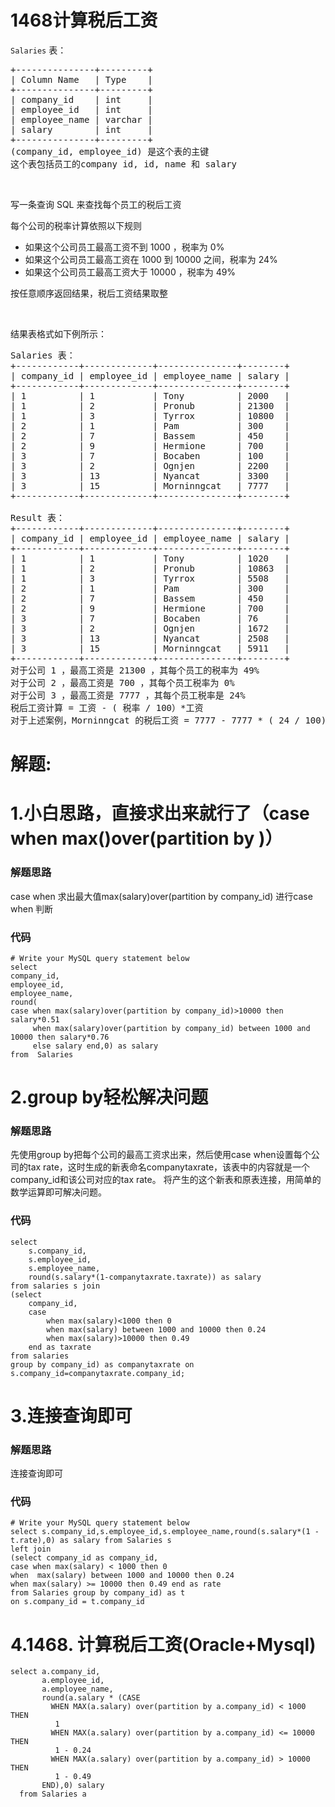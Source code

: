 # 1468计算税后工资
<p><code>Salaries</code> 表：</p>

<pre>
+---------------+---------+
| Column Name   | Type    |
+---------------+---------+
| company_id    | int     |
| employee_id   | int     |
| employee_name | varchar |
| salary        | int     |
+---------------+---------+
(company_id, employee_id) 是这个表的主键
这个表包括员工的company id, id, name 和 salary 
</pre>

<p> </p>

<p>写一条查询 SQL 来查找每个员工的税后工资</p>

<p>每个公司的税率计算依照以下规则</p>

<ul>
	<li>如果这个公司员工最高工资不到 1000 ，税率为 0%</li>
	<li>如果这个公司员工最高工资在 1000 到 10000 之间，税率为 24%</li>
	<li>如果这个公司员工最高工资大于 10000 ，税率为 49%</li>
</ul>

<p>按任意顺序返回结果，税后工资结果取整</p>

<p> </p>

<p>结果表格式如下例所示：</p>

<pre>
Salaries 表：
+------------+-------------+---------------+--------+
| company_id | employee_id | employee_name | salary |
+------------+-------------+---------------+--------+
| 1          | 1           | Tony          | 2000   |
| 1          | 2           | Pronub        | 21300  |
| 1          | 3           | Tyrrox        | 10800  |
| 2          | 1           | Pam           | 300    |
| 2          | 7           | Bassem        | 450    |
| 2          | 9           | Hermione      | 700    |
| 3          | 7           | Bocaben       | 100    |
| 3          | 2           | Ognjen        | 2200   |
| 3          | 13          | Nyancat       | 3300   |
| 3          | 15          | Morninngcat   | 7777   |
+------------+-------------+---------------+--------+

Result 表：
+------------+-------------+---------------+--------+
| company_id | employee_id | employee_name | salary |
+------------+-------------+---------------+--------+
| 1          | 1           | Tony          | 1020   |
| 1          | 2           | Pronub        | 10863  |
| 1          | 3           | Tyrrox        | 5508   |
| 2          | 1           | Pam           | 300    |
| 2          | 7           | Bassem        | 450    |
| 2          | 9           | Hermione      | 700    |
| 3          | 7           | Bocaben       | 76     |
| 3          | 2           | Ognjen        | 1672   |
| 3          | 13          | Nyancat       | 2508   |
| 3          | 15          | Morninngcat   | 5911   |
+------------+-------------+---------------+--------+
对于公司 1 ，最高工资是 21300 ，其每个员工的税率为 49%
对于公司 2 ，最高工资是 700 ，其每个员工税率为 0%
对于公司 3 ，最高工资是 7777 ，其每个员工税率是 24%
税后工资计算 = 工资 - ( 税率 / 100）*工资
对于上述案例，Morninngcat 的税后工资 = 7777 - 7777 * ( 24 / 100) = 7777 - 1866.48 = 5910.52 ，取整为 5911
</pre>
































# 解题:
# 1.小白思路，直接求出来就行了（case when max()over(partition by )）
### 解题思路
case when 求出最大值max(salary)over(partition by company_id) 进行case when 判断

### 代码

```mysql
# Write your MySQL query statement below
select
company_id,
employee_id,
employee_name,
round(
case when max(salary)over(partition by company_id)>10000 then salary*0.51
     when max(salary)over(partition by company_id) between 1000 and 10000 then salary*0.76
     else salary end,0) as salary
from  Salaries
```
# 2.group by轻松解决问题
### 解题思路
先使用group by把每个公司的最高工资求出来，然后使用case when设置每个公司的tax rate，这时生成的新表命名companytaxrate，该表中的内容就是一个company_id和该公司对应的tax rate。
将产生的这个新表和原表连接，用简单的数学运算即可解决问题。

### 代码

```mysql
select 
    s.company_id, 
    s.employee_id, 
    s.employee_name, 
    round(s.salary*(1-companytaxrate.taxrate)) as salary
from salaries s join
(select 
    company_id, 
    case 
        when max(salary)<1000 then 0
        when max(salary) between 1000 and 10000 then 0.24
        when max(salary)>10000 then 0.49
    end as taxrate
from salaries
group by company_id) as companytaxrate on s.company_id=companytaxrate.company_id;
```
# 3.连接查询即可
### 解题思路
连接查询即可

### 代码

```mysql
# Write your MySQL query statement below
select s.company_id,s.employee_id,s.employee_name,round(s.salary*(1 - t.rate),0) as salary from Salaries s
left join 
(select company_id as company_id,
case when max(salary) < 1000 then 0 
when  max(salary) between 1000 and 10000 then 0.24
when max(salary) >= 10000 then 0.49 end as rate
from Salaries group by company_id) as t
on s.company_id = t.company_id
```
# 4.1468. 计算税后工资(Oracle+Mysql)
```
select a.company_id,
       a.employee_id,
       a.employee_name,
       round(a.salary * (CASE
         WHEN MAX(a.salary) over(partition by a.company_id) < 1000 THEN
          1
         WHEN MAX(a.salary) over(partition by a.company_id) <= 10000 THEN
          1 - 0.24
         WHEN MAX(a.salary) over(partition by a.company_id) > 10000 THEN
          1 - 0.49
       END),0) salary
  from Salaries a
```
